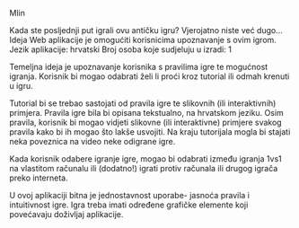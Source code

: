 Mlin

Kada ste posljednji put igrali ovu antičku igru?
Vjerojatno niste već dugo...
Ideja Web aplikacije je omogućiti korisnicima upoznavanje s ovim igrom.
Jezik aplikacije: hrvatski
Broj osoba koje sudjeluju u izradi: 1

Temeljna ideja je upoznavanje korisnika s pravilima igre te mogućnost igranja.
Korisnik bi mogao odabrati želi li proći kroz tutorial ili odmah krenuti u igru.

Tutorial bi se trebao sastojati od pravila igre te slikovnih (ili interaktivnih) primjera.
Pravila igre bila bi opisana tekstualno, na hrvatskom jeziku.
Osim pravila, korisnik bi mogao vidjeti slikovne (ili interaktivne) primjere svakog pravila kako bi ih mogao što lakše usvojiti.
Na kraju tutorijala mogla bi stajati neka poveznica na video neke odigrane igre.

Kada korisnik odabere igranje igre, mogao bi odabrati između igranja 1vs1 na vlastitom računalu ili (dodatno!) igrati protiv računala ili drugog igrača preko interneta.

U ovoj aplikaciji bitna je jednostavnost uporabe- jasnoća pravila i intuitivnost igre.
Igra treba imati određene grafičke elemente koji povećavaju doživljaj aplikacije.